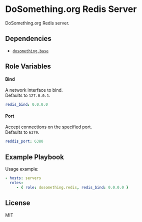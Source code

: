 DoSomething.org Redis Server
=========

DoSomething.org Redis server.

Dependencies
------------

- [`dosomething.base`](https://github.com/DoSomething/ansible-base)

Role Variables
--------------
#### Bind
A network interface to bind.  
Defaults to `127.0.0.1`.

```yml
redis_bind: 0.0.0.0
```

#### Port
Accept connections on the specified port.  
Defaults to `6379`.

```yml
reddis_port: 6380
```


Example Playbook
----------------

Usage example:

```yml
- hosts: servers
  roles:
     - { role: dosomething.redis, redis_bind: 0.0.0.0 }
```

License
-------

MIT

